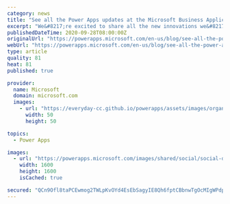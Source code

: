```yaml
---
category: news
title: "See all the Power Apps updates at the Microsoft Business Applications Launch Event"
excerpt: "We&#8217;re excited to share all the new innovations we&#8217;re rolling out for Power Apps to help make creating professional-grade apps even easier.  "
publishedDateTime: 2020-09-28T08:00:00Z
originalUrl: "https://powerapps.microsoft.com/en-us/blog/see-all-the-power-apps-updates-at-the-microsoft-business-applications-launch-event/"
webUrl: "https://powerapps.microsoft.com/en-us/blog/see-all-the-power-apps-updates-at-the-microsoft-business-applications-launch-event/"
type: article
quality: 81
heat: 81
published: true

provider:
  name: Microsoft
  domain: microsoft.com
  images:
    - url: "https://everyday-cc.github.io/powerapps/assets/images/organizations/microsoft.com-50x50.jpg"
      width: 50
      height: 50

topics:
  - Power Apps

images:
  - url: "https://powerapps.microsoft.com/images/shared/social/social-default-image.png"
    width: 1600
    height: 1600
    isCached: true

secured: "QCn9Ofl8taPCEwmog2TWLpKvOYd4EsEbSagyIE8Qh6fptCBbnwTgOcMIgWPdpn+iTk2vmGkhj5406DDmTDhO/S4cRA+RwFj84+Y+mpIR3LaZ4khvst0xTQWCyWbE+3leQ6ruhCPCxkRbzWSS43Ss42xWkP5gXmdYP2wmO80aCsy9t0HwlPCmbQ/6AKfXdUXnyTjsN0Gmvns/J81nR9MvoTONaWvt2sF+ui7BUAjZtGayoXxut9i9oMui2Pyz7tUYhk1mijwTWw0oSLCbk7bWSHt7fYAQFPEeZNqKBb8HdsKoPJQwZr952NmLJh3KmmmVr2MUplf72GTVXda6J0fkXQ3DZg+8AYgNLMgNg3z+2j8=;YC676cHDgNWugNmLR/aI4A=="
---
```


